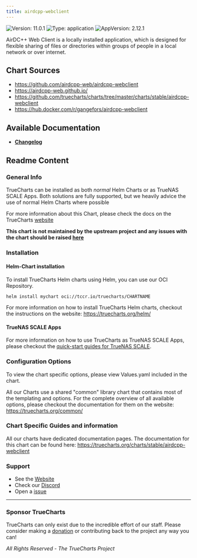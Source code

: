 ```yaml
---
title: airdcpp-webclient
---
```


![Version: 11.0.1](https://img.shields.io/badge/Version-11.0.1-informational?style=flat-square) ![Type: application](https://img.shields.io/badge/Type-application-informational?style=flat-square) ![AppVersion: 2.12.1](https://img.shields.io/badge/AppVersion-2.12.1-informational?style=flat-square)

AirDC++ Web Client is a locally installed application, which is designed for flexible sharing of files or directories within groups of people in a local network or over internet.

## Chart Sources

- https://github.com/airdcpp-web/airdcpp-webclient
- https://airdcpp-web.github.io/
- https://github.com/truecharts/charts/tree/master/charts/stable/airdcpp-webclient
- https://hub.docker.com/r/gangefors/airdcpp-webclient

## Available Documentation

- [**Changelog**](./changelog)

## Readme Content


### General Info

TrueCharts can be installed as both _normal_ Helm Charts or as TrueNAS SCALE Apps.
Both solutions are fully supported, but we heavily advice the use of normal Helm Charts where possible

For more information about this Chart, please check the docs on the TrueCharts [website](https://truecharts.org/charts/stable/airdcpp-webclient)

**This chart is not maintained by the upstream project and any issues with the chart should be raised [here](https://github.com/truecharts/charts/issues/new/choose)**

### Installation

#### Helm-Chart installation

To install TrueCharts Helm charts using Helm, you can use our OCI Repository.

`helm install mychart oci://tccr.io/truecharts/CHARTNAME`

For more information on how to install TrueCharts Helm charts, checkout the instructions on the website: https://truecharts.org/helm/


#### TrueNAS SCALE Apps

For more information on how to use TrueCharts as TrueNAS SCALE Apps, please checkout the [quick-start guides for TrueNAS SCALE](https://truecharts.org/scale/guides/scale-intro).

### Configuration Options

To view the chart specific options, please view Values.yaml included in the chart.

All our Charts use a shared "common" library chart that contains most of the templating and options.
For the complete overview of all available options, please checkout the documentation for them on the website: https://truecharts.org/common/

### Chart Specific Guides and information

All our charts have dedicated documentation pages.
The documentation for this chart can be found here:
https://truecharts.org/charts/stable/airdcpp-webclient

### Support


- See the [Website](https://truecharts.org)
- Check our [Discord](https://discord.gg/tVsPTHWTtr)
- Open a [issue](https://github.com/truecharts/charts/issues/new/choose)

---

### Sponsor TrueCharts

TrueCharts can only exist due to the incredible effort of our staff.
Please consider making a [donation](https://truecharts.org/general/sponsor) or contributing back to the project any way you can!

_All Rights Reserved - The TrueCharts Project_
